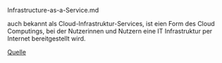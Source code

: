 Infrastructure-as-a-Service.md

auch bekannt als Cloud-Infrastruktur-Services, ist eien Form des Cloud Computings, bei der Nutzerinnen und Nutzern eine IT Infrastruktur per Internet bereitgestellt wird.

[Quelle](https://www.redhat.com/de/topics/cloud-computing/what-is-iaas)

